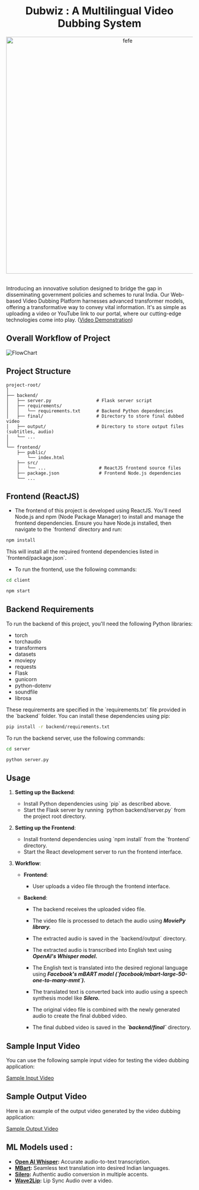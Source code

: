 
<div align="center">
  <h1> Dubwiz : A Multilingual Video Dubbing System </h1>
  <img width="640" alt="fefe" src="https://github.com/Om-Gujarathi/SIH_2023/assets/98649066/3ad98653-093b-459c-bc26-312e2265f908">

</div>
<br>


Introducing an innovative solution designed to bridge the gap in disseminating government policies and schemes to rural India. Our Web-based Video Dubbing Platform harnesses advanced transformer models, offering a transformative way to convey vital information. It's as simple as uploading a video or YouTube link to our portal, where our cutting-edge technologies come into play. ([Video Demonstration](https://youtu.be/yDMNfBEoQrQ?si=f4XlWfA-mWXx6eka))

## Overall Workflow of Project
![FlowChart](https://github.com/om9011/Video-Dubbing/assets/114930828/e7155ea0-a65d-4f68-bdc7-46f9b92337ad)


## Project Structure

```
project-root/
│
├── backend/
│   ├── server.py                 # Flask server script
│   ├── requirements/
│   │   └── requirements.txt      # Backend Python dependencies
│   ├── final/                    # Directory to store final dubbed video
│   ├── output/                   # Directory to store output files (subtitles, audio)
│   └── ...
│
└── frontend/
    ├── public/
        └── index.html
    ├── src/
    │   └── ...                    # ReactJS frontend source files
    ├── package.json               # Frontend Node.js dependencies
    └── ...
```

## Frontend (ReactJS)

- The frontend of this project is developed using ReactJS. You'll need Node.js and npm (Node Package Manager) to install and manage the frontend dependencies. Ensure you have Node.js installed, then navigate to the \`frontend\` directory and run:

```bash
npm install
```

This will install all the required frontend dependencies listed in \`frontend/package.json\`.

- To run the frontend, use the following commands:

```bash
cd client
```
```bash
npm start
```

## Backend Requirements

To run the backend of this project, you'll need the following Python libraries:

- torch
- torchaudio
- transformers
- datasets
- moviepy
- requests
- Flask
- gunicorn
- python-dotenv
- soundfile
- librosa

These requirements are specified in the \`requirements.txt\` file provided in the \`backend\` folder. You can install these dependencies using pip:

```bash
pip install -r backend/requirements.txt
```

To run the backend server, use the following commands:

```bash
cd server
```
```bash
python server.py
```





## Usage

1. **Setting up the Backend**:
   - Install Python dependencies using \`pip\` as described above.
   - Start the Flask server by running \`python backend/server.py\` from the project root directory.

2. **Setting up the Frontend**:
   - Install frontend dependencies using \`npm install\` from the \`frontend\` directory.
   - Start the React development server to run the frontend interface.

3. **Workflow**:

   - **Frontend**:
     - User uploads a video file through the frontend interface.

   - **Backend**:
     - The backend receives the uploaded video file.
     - The video file is processed to detach the audio using ***<b>MoviePy library.</b>***
     - The extracted audio is saved in the \`backend/output\` directory.

     - The extracted audio is transcribed into English text using ***<b>OpenAI's Whisper model.</b>***
     - The English text is translated into the desired regional language using ***<b>Facebook's mBART model (\`facebook/mbart-large-50-one-to-many-mmt\`).</b>***
     - The translated text is converted back into audio using a speech synthesis model like ***<b>Silero.</b>***

     - The original video file is combined with the newly generated audio to create the final dubbed video.
     - The final dubbed video is saved in the ***\`backend/final\`*** directory.

## Sample Input Video

You can use the following sample input video for testing the video dubbing application:

[Sample Input Video]()

## Sample Output Video

Here is an example of the output video generated by the video dubbing application:

[Sample Output Video]()


## ML Models used :

- **[Open AI Whisper](https://github.com/openai/whisper):** Accurate audio-to-text transcription.
- **[MBart](https://huggingface.co/facebook/mbart-large-50):** Seamless text translation into desired Indian languages.
- **[Silero](https://github.com/snakers4/silero-models):** Authentic audio conversion in multiple accents.
- **[Wave2Lip](https://github.com/Rudrabha/Wav2Lip):** Lip Sync Audio over a video.



